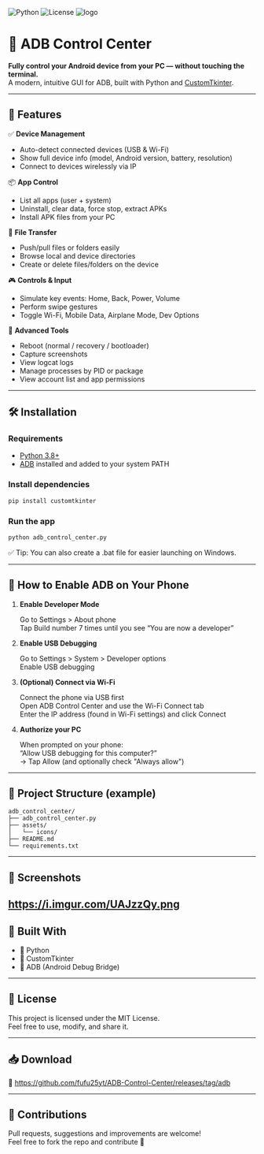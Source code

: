 ![Python](https://img.shields.io/badge/python-3.8%2B-blue)
![License](https://img.shields.io/github/license/ton-repo/adb-control-center)
![logo](https://imgur.com/4MFhRgp)

# 📱 ADB Control Center

**Fully control your Android device from your PC — without touching the terminal.**  
A modern, intuitive GUI for ADB, built with Python and [CustomTkinter](https://github.com/TomSchimansky/CustomTkinter).

---

## 🚀 Features

✅ **Device Management**
- Auto-detect connected devices (USB & Wi-Fi)
- Show full device info (model, Android version, battery, resolution)
- Connect to devices wirelessly via IP

📦 **App Control**
- List all apps (user + system)
- Uninstall, clear data, force stop, extract APKs
- Install APK files from your PC

📁 **File Transfer**
- Push/pull files or folders easily
- Browse local and device directories
- Create or delete files/folders on the device

🎮 **Controls & Input**
- Simulate key events: Home, Back, Power, Volume
- Perform swipe gestures
- Toggle Wi-Fi, Mobile Data, Airplane Mode, Dev Options

🧠 **Advanced Tools**
- Reboot (normal / recovery / bootloader)
- Capture screenshots
- View logcat logs
- Manage processes by PID or package
- View account list and app permissions

---

## 🛠 Installation

### Requirements

- [Python 3.8+](https://www.python.org/downloads/)
- [ADB](https://developer.android.com/studio/releases/platform-tools) installed and added to your system PATH

### Install dependencies

```bash
pip install customtkinter
```

### Run the app

```bash
python adb_control_center.py
```

✅ Tip: You can also create a .bat file for easier launching on Windows.

---

## 📱 How to Enable ADB on Your Phone

1. **Enable Developer Mode**

    Go to Settings > About phone  
    Tap Build number 7 times until you see “You are now a developer”

2. **Enable USB Debugging**

    Go to Settings > System > Developer options  
    Enable USB debugging

3. **(Optional) Connect via Wi-Fi**

    Connect the phone via USB first  
    Open ADB Control Center and use the Wi-Fi Connect tab  
    Enter the IP address (found in Wi-Fi settings) and click Connect

4. **Authorize your PC**

    When prompted on your phone:  
    “Allow USB debugging for this computer?”  
    → Tap Allow (and optionally check "Always allow")

---

## 📁 Project Structure (example)

```
adb_control_center/
├── adb_control_center.py
├── assets/
│   └── icons/
├── README.md
└── requirements.txt
```

---

## 📸 Screenshots

[https://i.imgur.com/UAJzzQy.png
](https://imgur.com/a/aRr6zv2)
---

## 🧩 Built With

- 🐍 Python
- 🎨 CustomTkinter
- 📡 ADB (Android Debug Bridge)

---

## 📃 License

This project is licensed under the MIT License.  
Feel free to use, modify, and share it.

---

## 📥 Download

🔗 https://github.com/fufu25yt/ADB-Control-Center/releases/tag/adb

---

## 🙌 Contributions

Pull requests, suggestions and improvements are welcome!  
Feel free to fork the repo and contribute 🤝
